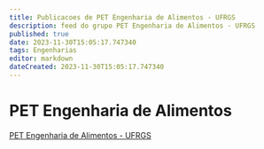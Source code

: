 ```yaml
---
title: Publicacoes de PET Engenharia de Alimentos - UFRGS 
description: feed do grupo PET Engenharia de Alimentos - UFRGS
published: true
date: 2023-11-30T15:05:17.747340
tags: Engenharias
editor: markdown
dateCreated: 2023-11-30T15:05:17.747340
---
```


# PET Engenharia de Alimentos
[PET Engenharia de Alimentos - UFRGS](/grupo/229PETEngenhariadeAlimentosUFRGS)